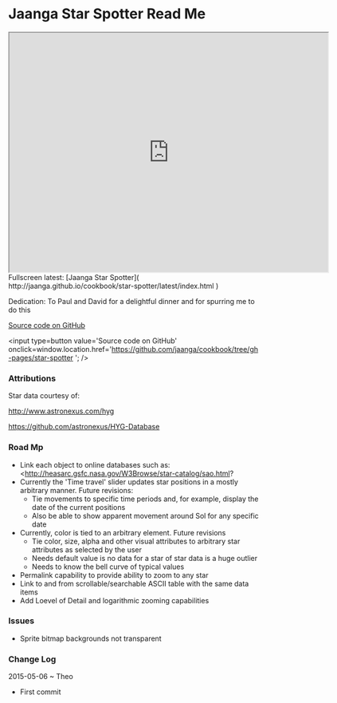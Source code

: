 Jaanga Star Spotter Read Me
===
 
<span style=display:none; >[View as web page]( http://jaanga.github.io/cookbook/star-spotter/index.html "view the files as apps." ) </span>  

<iframe src=http://jaanga.github.io/cookbook/star-spotter/latest/index.html width=640 height=480 ></iframe>  
Fullscreen latest: [Jaanga Star Spotter]( http://jaanga.github.io/cookbook/star-spotter/latest/index.html )

Dedication: To Paul and David for a delightful dinner and for spurring me to do this 

[Source code on GitHub]( )

<input type=button value='Source code on GitHub' onclick=window.location.href='https://github.com/jaanga/cookbook/tree/gh-pages/star-spotter '; />

### Attributions

Star data courtesy of:

<http://www.astronexus.com/hyg>

<https://github.com/astronexus/HYG-Database>

### Road Mp

* Link each object to online databases such as: <http://heasarc.gsfc.nasa.gov/W3Browse/star-catalog/sao.html?
* Currently the 'Time travel' slider updates star positions in a mostly arbitrary manner. Future revisions:
	* Tie movements to specific time periods and, for example, display the date of the current positions
	* Also be able to show apparent movement around Sol for any specific date
* Currently, color is tied to an arbitrary element. Future revisions
	* Tie color, size, alpha and other visual attributes to arbitrary star attributes as selected by the user
	* Needs default value is no data for a star of star data is a huge outlier
	* Needs to know the bell curve of typical values
* Permalink capability to provide ability to zoom to any star
* Link to and from scrollable/searchable ASCII table with the same data items
* Add Loevel of Detail and logarithmic zooming capabilities


### Issues

* Sprite bitmap backgrounds not transparent

### Change Log

2015-05-06 ~ Theo

* First commit